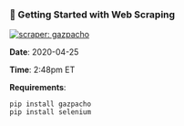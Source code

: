### 🍕 Getting Started with Web Scraping

[![scraper: gazpacho](https://camo.githubusercontent.com/54099d633854b53cd421eab5f459627e18b71302/68747470733a2f2f696d672e736869656c64732e696f2f62616467652f736372617065722d67617a706163686f2d433634323243)](https://github.com/maxhumber/gazpacho)

**Date**: 2020-04-25

**Time**: 2:48pm ET

**Requirements**:

```
pip install gazpacho
pip install selenium
```

